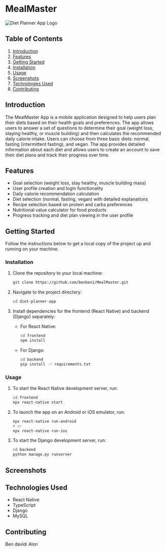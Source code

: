 # MealMaster

![Diet Planner App Logo](link_to_your_logo)

## Table of Contents

1. [Introduction](#introduction)
2. [Features](#features)
3. [Getting Started](#getting-started)
4. [Installation](#installation)
5. [Usage](#usage)
6. [Screenshots](#screenshots)
7. [Technologies Used](#technologies-used)
8. [Contributing](#contributing)


## Introduction

The MealMaster App is a mobile application designed to help users plan their diets based on their health goals and preferences. The app allows users to answer a set of questions to determine their goal (weight loss, staying healthy, or muscle building) and then calculates the recommended daily calorie intake. Users can choose from three basic diets: normal, fasting (intermittent fasting), and vegan. The app provides detailed information about each diet and allows users to create an account to save their diet plans and track their progress over time.

## Features

- Goal selection (weight loss, stay healthy, muscle building mass)
- User profile creation and login functionality
- Daily calorie recommendation calculation
- Diet selection (normal, fasting, vegan) with detailed explanations
- Recipe selection based on protein and carbs preferences
- Nutritional value calculator for food products
- Progress tracking and diet plan viewing in the user profile

## Getting Started

Follow the instructions below to get a local copy of the project up and running on your machine.

### Installation

1. Clone the repository to your local machine:

   ```bash
   git clone https://github.com/benben1/MealMaster.git
   ```

2. Navigate to the project directory:

   ```bash
   cd diet-planner-app
   ```

3. Install dependencies for the frontend (React Native) and backend (Django) separately:

   - For React Native:

     ```bash
     cd frontend
     npm install
     ```

   - For Django:

     ```bash
     cd backend
     pip install -r requirements.txt
     ```

### Usage

1. To start the React Native development server, run:

   ```bash
   cd frontend
   npx react-native start
   ```

2. To launch the app on an Android or iOS emulator, run:

   ```bash
   npx react-native run-android
   # or
   npx react-native run-ios
   ```

3. To start the Django development server, run:

   ```bash
   cd backend
   python manage.py runserver
   ```

## Screenshots



## Technologies Used

- React Native
- TypeScript
- Django
- MySQL


## Contributing
Ben davidi
Alon 
